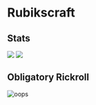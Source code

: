 # Rubikscraft

## Stats

![](https://github.com/rubikscraft/github-stats/blob/master/generated/overview.svg)
![](https://github.com/rubikscraft/github-stats/blob/master/generated/languages.svg)

## Obligatory Rickroll

![oops](https://media.giphy.com/media/LXONhtCmN32YU/giphy.gif)
